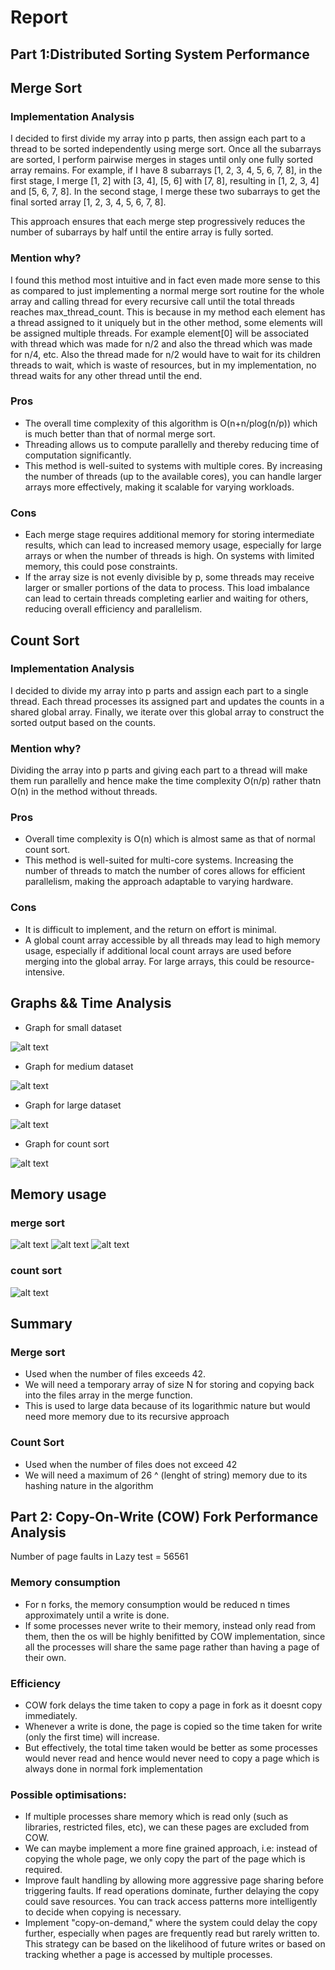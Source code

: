 # Report
## Part 1:Distributed Sorting System Performance
## Merge Sort
### Implementation Analysis

I decided to first divide my array into p parts, then assign each part to a thread to be sorted independently using merge sort. Once all the subarrays are sorted, I perform pairwise merges in stages until only one fully sorted array remains. For example, if I have 8 subarrays [1, 2, 3, 4, 5, 6, 7, 8], in the first stage, I merge [1, 2] with [3, 4], [5, 6] with [7, 8], resulting in [1, 2, 3, 4] and [5, 6, 7, 8]. In the second stage, I merge these two subarrays to get the final sorted array [1, 2, 3, 4, 5, 6, 7, 8].

This approach ensures that each merge step progressively reduces the number of subarrays by half until the entire array is fully sorted.
### Mention why?
I found this method most intuitive and in fact even made more sense to this as compared to just implementing a normal merge sort routine for the whole array and calling thread for every recursive call until the total threads reaches max_thread_count.
This is because in my method each element has a thread assigned to it uniquely but in the other method, some elements will be assigned multiple threads. For example element[0] will be associated with thread which was made for n/2 and also the thread which was made for n/4, etc.
Also the thread made for n/2 would have to wait for its children threads to wait, which is waste of resources, but in my implementation, no thread waits for any other thread until the end.


### Pros
- The overall time complexity of this algorithm is O(n+n/plog(n/p)) which is much better than that of normal merge sort.
- Threading allows us to compute parallelly and thereby reducing time of computation significantly.
- This method is well-suited to systems with multiple cores. By increasing the number of threads (up to the available cores), you can handle larger arrays more effectively, making it scalable for varying workloads.
### Cons
- Each merge stage requires additional memory for storing intermediate results, which can lead to increased memory usage, especially for large arrays or when the number of threads is high. On systems with limited memory, this could pose constraints.
-  If the array size is not evenly divisible by p, some threads may receive larger or smaller portions of the data to process. This load imbalance can lead to certain threads completing earlier and waiting for others, reducing overall efficiency and parallelism.

## Count Sort
### Implementation Analysis
I decided to divide my array into p parts and assign each part to a single thread. Each thread processes its assigned part and updates the counts in a shared global array. Finally, we iterate over this global array to construct the sorted output based on the counts.

### Mention why?
Dividing the array into p parts and giving each part to a thread will make them run parallelly and hence make the time complexity O(n/p) rather thatn O(n) in the method without threads.

### Pros 
- Overall time complexity is O(n) which is almost same as that of normal count sort.
-  This method is well-suited for multi-core systems. Increasing the number of threads to match the number of cores allows for efficient parallelism, making the approach adaptable to varying hardware.
### Cons
- It is difficult to implement, and the return on effort is minimal.
- A global count array accessible by all threads may lead to high memory usage, especially if additional local count arrays are used before merging into the global array. For large arrays, this could be resource-intensive.


## Graphs && Time Analysis

- Graph for small dataset

![alt text](image1.png)

- Graph for medium dataset

![alt text](merge_medium.png)

- Graph for large dataset

![alt text](merge_large.png)

- Graph for count sort

![alt text](count.png)

## Memory usage
### merge sort
![alt text](image.png)
![alt text](image-1.png)
![alt text](image-3.png)
### count sort
![alt text](image-4.png)


## Summary
### Merge sort
- Used when the number of files exceeds 42.
- We will need a temporary array of size N for storing and copying back into the files array in the merge function.
- This is used to large data because of its logarithmic nature but would need more memory due to its recursive approach

### Count Sort
- Used when the number of files does not exceed 42
- We will need a maximum of 26 ^ (lenght of string) memory due to its hashing nature in the algorithm

## Part 2: Copy-On-Write (COW) Fork Performance Analysis

Number of page faults in Lazy test = 56561

### Memory consumption

- For n forks, the memory consumption would be reduced n times approximately until a write is done.
- If some processes never write to their memory, instead only read from them, then the os will be highly benifitted by COW implementation, since all the processes will share the same page rather than having a page of their own.

### Efficiency

- COW fork delays the time taken to copy a page in fork as it doesnt copy immediately.
- Whenever a write is done, the page is copied so the time taken for write (only the first time) will increase.
- But effectively, the total time taken would be better as some processes would never read and hence would never need to copy a page which is always done in normal fork implementation


### Possible optimisations:

- If multiple processes share memory which is read only (such as libraries, restricted files, etc), we can these pages are excluded from COW.
- We can maybe implement a more fine grained approach, i.e: instead of copying the whole page, we only copy the part of the page which is required.
- Improve fault handling by allowing more aggressive page sharing before triggering faults. If read operations dominate, further delaying the copy could save resources. You can track access patterns more intelligently to decide when copying is necessary.
- Implement "copy-on-demand," where the system could delay the copy further, especially when pages are frequently read but rarely written to. This strategy can be based on the likelihood of future writes or based on tracking whether a page is accessed by multiple processes.

